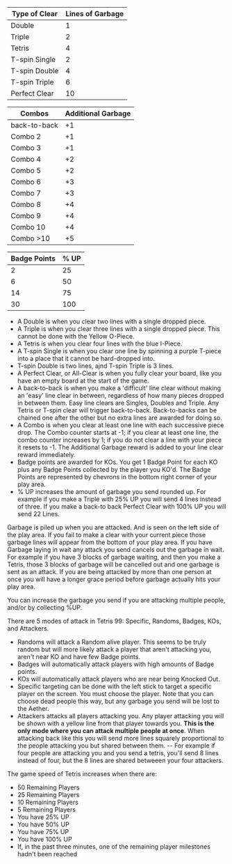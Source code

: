 
|Type of Clear|Lines of Garbage   |
|--|--|
|Double|1|
|Triple|2|
|Tetris|4|
|T-spin Single|2|
|T-spin Double|4|
|T-spin Triple|6|
|Perfect Clear|10|

|Combos|Additional Garbage|
|--|--|
|back-to-back|+1|
|Combo 2|+1|
|Combo 3|+1|
|Combo 4|+2|
|Combo 5|+2|
|Combo 6|+3|
|Combo 7|+3|
|Combo 8|+4|
|Combo 9|+4|
|Combo 10|+4|
|Combo >10|+5|

|Badge Points|% UP|
|--|--|
|2|25|
|6|50|
|14|75|
|30|100|

 - A Double is when you clear two lines with a single dropped piece.
 - A Triple is when you clear three lines with a single dropped piece. This cannot be done with the Yellow O-Piece.
 - A Tetris is when you clear four lines with the blue I-Piece.
 - A T-spin Single is when you clear one line by spinning a purple T-piece into a place that it cannot be hard-dropped into.
 - T-spin Double is two lines, ajnd T-spin Triple is 3 lines.
 - A Perfect Clear, or All-Clear is when you fully clear your board, like you have an empty board at the start of the game.
 - A back-to-back is when you make a 'difficult' line clear without making an 'easy' line clear in between, regardless of how many pieces dropped in between them. Easy line clears are Singles, Doubles and Triple. Any Tetris or T-spin clear will trigger back-to-back. Back-to-backs can be chained one after the other but no extra lines are awarded for doing so.
 - A Combo is when you clear at least one line with each successive piece drop. The Combo counter starts at -1; if you clear at least one line, the combo counter increases by 1; if you do not clear a line with your piece it resets to -1. The Additional Garbage reward is added to your line clear reward immediately.
 - Badge points are awarded for KOs. You get 1 Badge Point for each KO plus any Badge Points collected by the player you KO'd. The Badge Points are represented by chevrons in the bottom right corner of your play area.
 - % UP increases the amount of garbage you send rounded up. For example if you make a Triple with 25% UP you will send 4 lines instead of three. If you make a back-to back Perfect Clear with 100% UP you will send 22 Lines.

Garbage is piled up when you are attacked. And is seen on the left side of the play area. If you fail to make a clear with your current piece those garbage lines will appear from the bottom of your play area. If you have Garbage laying in wait any attack you send cancels out the garbage in wait. For example if you have 3 blocks of garbage waiting, and then you make a Tetris, those 3 blocks of garbage will be cancelled out and one garbage is sent as an attack. If you are being attacked by more than one person at once you will have a longer grace period before garbage actually hits your play area.

You can increase the garbage you send if you are attacking multiple people, and/or by collecting %UP.

There are 5 modes of attack in Tetris 99: Specific, Randoms, Badges, KOs, and Attackers.

 - Randoms will attack a Random alive player. This seems to be truly random but will more likely attack a player that aren't attacking you, aren't near KO and have few Badge points.
 - Badges will automatically attack players with high amounts of Badge points.
 - KOs will automatically attack players who are near being Knocked Out.
 - Specific targeting can be done with the left stick to target a specific player on the screen. You must choose the player. Note that you can choose dead people this way, but any garbage you send will be lost to the Aether.
 - Attackers attacks all players attacking you. Any player attacking you will be shown with a yellow line from that player towards you. **This is the only mode where you can attack multiple people at once**. When attacking back like this you will send more lines squarely proportional to the people attacking you but shared between them.
-- For example if four people are attacking you and you send a tetris, you'll send 8 lines instead of four, but the 8 lines are shared betweeen your four attackers.

The game speed of Tetris increases when there are:
 - 50 Remaining Players
 - 25 Remaining Players
 - 10 Remaining Players
 - 5 Remaining Players
 - You have 25% UP
 - You have 50% UP
 - You have 75% UP
 - You have 100% UP
 - If, in the past three minutes, one of the remaining player milestones hadn't been reached
